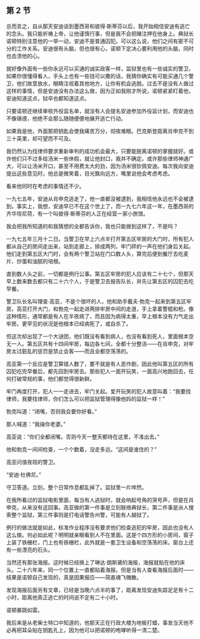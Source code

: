 ## 第 2 节

  总而言之，自从那天安迪谈到墨西哥和彼得·斯蒂芬以后，我开始相信安迪有逃亡的念头。我只能祈祷上帝，让他谨慎行事，但是我不会把赌注押在他身上。典狱长诺顿特别注意他的一举一动，安迪不是普通囚犯。可以这么说，他们之间有密不可分的工作关系。安迪很有头脑，但也很有心，诺顿下定决心要利用他的头脑，同时也击溃他的心。

  就好像外面有一些你永远可以买通的诚实政客一样，监狱里也有一些诚实的警卫，如果你很懂得看人，手头上也有一些钱可以撒的话，我猜你确实有可能买通几个警卫，他们故意放水，眼睛注视着其他地方，让你有机会逃脱。过去不是没有人做过这样的事情，但是安迪没有办法这么做，因为正如我刚才所说，诺顿紧紧盯着他，安迪知道这点，狱卒也都知道这点。

  只要诺顿还继续审核外役监名单，就没有人会提名安迪参加外役监计划，而安迪也不像锡德，他绝不会那么随随便便地展开逃亡行动。

  如果我是他，外面那把钥匙会使我痛苦万分，彻夜难眠。巴克斯登距离肖申克不到三十英里，却可望而不可及。

  我仍然认为找律师要求重新审判的成功机会最大，只要能脱离诺顿的掌握就好。或许他们只不过多给汤米一些休假，就让他封口，我并不确定。或许那些律师神通广大，可以让汤米开口，甚至不用费太大的劲，因为汤米很钦佩安迪。每次我向安迪提出这些意见时，他总是微笑着，目光飘向远方，嘴里说他会考虑考虑。

  看来他同时在考虑的事情还不少。

  一九七五年，安迪从肖申克逃走了，他一直都没被逮到，我相信他永远也不会被逮到。事实上，我想，安迪早已不在这个世上了，而一九七六年这一年，在墨西哥的齐华坦尼荷，有一个叫彼得·斯蒂芬的人正在经营一家小旅馆。

  我会把我所知道的和我猜想的全都告诉你，我也只能做到这样了，不是吗？

  一九七五年三月十二日。当警卫在早上六点半打开第五区牢房的大门时，所有犯人都从自己的房间走出来，站到走廊上，排成两列，牢门砰的一声在他们身后关起。他们走到第五区大门时，会有两个警卫站在门口数人头，算完后便到餐厅去吃麦片、炒蛋和油腻的培根。

  直到数人头之前，一切都是例行公事。第五区牢房的犯人应该有二十七个，但那天早上数来数去都只有二十六个人，于是警卫去报告队长，并先让第五区的囚犯去吃早餐。

  警卫队长名叫理查·高亚，不是个很坏的人，他和助手戴夫·勃克一起来到第五区牢房。高亚打开大门，和勃克一起走进两排牢房中间的走道，手上拿着警棍和枪。像这种情形，通常都是有人在半夜病了，而且因为病得太重，早上根本没有力气走出牢房。更罕见的状况是他根本已经病死了，或自杀了。

  但这次却出现了一个大谜团，他们既没有看到病人，也没有看到死人，里面根本空无一人。第五区共有十四间牢房，每边各七间，全都十分整洁——在肖申克，对牢房太过脏乱的惩罚是禁止会客——而且全都空荡荡的。

  高亚第一个反应是警卫算错人数了，要不就是有人恶作剧，因此他叫第五区的所有囚犯吃完早餐后，都先回到牢房去。那些犯人一面开玩笑，一面高兴地跑回去，任何打破常规的事，他们都觉得很新鲜。

  牢门再度打开，犯人一一走进去，牢门关起。爱开玩笑的犯人故意叫着：“我要找律师，我要找律师，你们怎么可以把监狱管理得像他妈的监狱一样！”

  勃克叫道：“闭嘴，否则我会要你好看。”

  那人喊道：“我操你老婆。”

  高亚说：“你们全都闭嘴，否则今天一整天都待在这里，不准出去。”

  他和勃克一间间检查，一个个数着，没走多远。“这间是谁住的？”

  高亚问值夜班的警卫。

  “安迪·杜佛尼。”

  守卫答道。立刻，整个日常作息都乱掉了。监狱里一片哗然。

  在我所看过的监狱电影里面，每当有人逃狱时，就会响起号角的哭号声，但是在肖申克，从来没有这回事。高亚做的第一件事是立刻联络典狱长，第二件事是派人搜索整个监狱，第三件事则是打电话警告州警，可能有人越狱了。

  例行的做法就是如此，标准作业程序没有要求他们检查逃犯的牢房，因此也没有人这么做。何必如此呢？明明就亲眼看到人不在里面。这是个四方形的小房间，窗子上装了铁栅栏，门上也有铁栅栏，此外就是一套卫生设备和空荡荡的床。窗台上还有一些漂亮的石头。

  当然还有那张海报。这时候已经换上了琳达·朗斯黛的海报，海报就贴在他的床头。二十六年来，同一个位置上一直都贴着海报。但是当有人查看海报后面时——结果是诺顿自己发现的，真是因果报应——简直魂飞魄散。

  发现海报后面另有文章，已经是当晚六点半的事了，距离发现安迪失踪足足有十二小时，距离他真正逃亡的时间说不定有二十小时。

  诺顿暴跳如雷。

  我后来是从老柴士特口中知道的，他那天正在行政大楼为地板打蜡，事发当天他不必再把耳朵贴在钥匙孔上，因为他可以把诺顿的咆哮听得一清二楚。